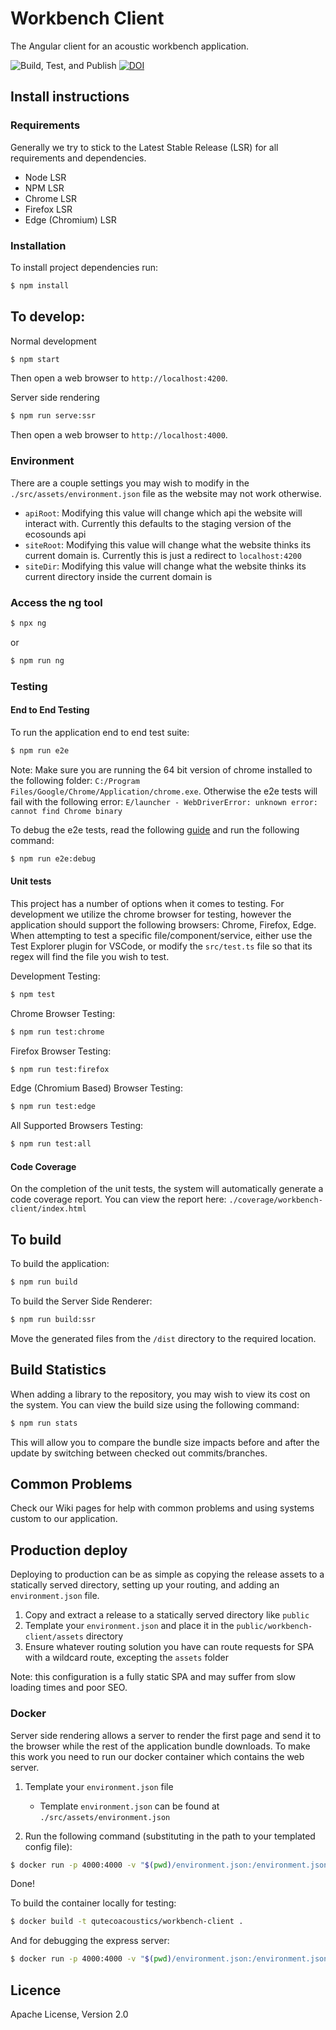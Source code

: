 # Workbench Client

The Angular client for an acoustic workbench application.

![Build, Test, and Publish](https://github.com/QutEcoacoustics/workbench-client/workflows/Build,%20Test,%20and%20Publish/badge.svg)
[![DOI](https://zenodo.org/badge/195738695.svg)](https://zenodo.org/badge/latestdoi/195738695)

## Install instructions

### Requirements

Generally we try to stick to the Latest Stable Release (LSR) for all requirements and dependencies.

- Node LSR
- NPM LSR
- Chrome LSR
- Firefox LSR
- Edge (Chromium) LSR

### Installation

To install project dependencies run:

```bash
$ npm install
```

## To develop:

Normal development

```bash
$ npm start
```

Then open a web browser to `http://localhost:4200`.

Server side rendering

```bash
$ npm run serve:ssr
```

Then open a web browser to `http://localhost:4000`.

### Environment

There are a couple settings you may wish to modify in the `./src/assets/environment.json` file as the website may not work otherwise.

- `apiRoot`: Modifying this value will change which api the website will interact with. Currently this defaults to the staging version of the ecosounds api
- `siteRoot`: Modifying this value will change what the website thinks its current domain is. Currently this is just a redirect to `localhost:4200`
- `siteDir`: Modifying this value will change what the website thinks its current directory inside the current domain is

### Access the ng tool

```bash
$ npx ng
```

or

```bash
$ npm run ng
```

### Testing

#### End to End Testing

To run the application end to end test suite:

```bash
$ npm run e2e
```

Note: Make sure you are running the 64 bit version of chrome installed to the following folder: `C:/Program Files/Google/Chrome/Application/chrome.exe`. Otherwise the e2e tests will fail with the following error: `E/launcher - WebDriverError: unknown error: cannot find Chrome binary`

To debug the e2e tests, read the following [guide](https://medium.com/@scott.williams.dev/how-to-debug-protractor-tests-a19568e9016f) and run the following command:

```bash
$ npm run e2e:debug
```

#### Unit tests

This project has a number of options when it comes to testing. For development we utilize the chrome browser for testing, however the application should support the following browsers: Chrome, Firefox, Edge. When attempting to test a specific file/component/service, either use the Test Explorer plugin for VSCode, or modify the `src/test.ts` file so that its regex will find the file you wish to test.

Development Testing:

```bash
$ npm test
```

Chrome Browser Testing:

```bash
$ npm run test:chrome
```

Firefox Browser Testing:

```bash
$ npm run test:firefox
```

Edge (Chromium Based) Browser Testing:

```bash
$ npm run test:edge
```

All Supported Browsers Testing:

```bash
$ npm run test:all
```

#### Code Coverage

On the completion of the unit tests, the system will automatically generate a code coverage report. You can view the report here: `./coverage/workbench-client/index.html`

## To build

To build the application:

```bash
$ npm run build
```

To build the Server Side Renderer:

```bash
$ npm run build:ssr
```

Move the generated files from the `/dist` directory to the required location.

## Build Statistics

When adding a library to the repository, you may wish to view its cost on the system. You can view the build size using the following command:

```bash
$ npm run stats
```

This will allow you to compare the bundle size impacts before and after the update by switching between checked out commits/branches.

## Common Problems

Check our Wiki pages for help with common problems and using systems custom to our application.

## Production deploy

Deploying to production can be as simple as copying the release assets to a
statically served directory, setting up your routing, and adding an `environment.json` file.

1. Copy and extract a release to a statically served directory like `public`
2. Template your `environment.json` and place it in the `public/workbench-client/assets` directory
3. Ensure whatever routing solution you have can route requests for SPA with a wildcard route, excepting the `assets` folder

Note: this configuration is a fully static SPA and may suffer from slow loading
times and poor SEO.

### Docker

Server side rendering allows a server to render the first page and send it to
the browser while the rest of the application bundle downloads. To make this work
you need to run our docker container which contains the web server.

1. Template your `environment.json` file

   - Template `environment.json` can be found at `./src/assets/environment.json`

2. Run the following command (substituting in the path to your templated config file):

```bash
$ docker run -p 4000:4000 -v "$(pwd)/environment.json:/environment.json" qutecoacoustics/workbench-client
```

Done!

To build the container locally for testing:

```bash
$ docker build -t qutecoacoustics/workbench-client .
```

And for debugging the express server:

```bash
$ docker run -p 4000:4000 -v "$(pwd)/environment.json:/environment.json" -e DEBUG=express:* qutecoacoustics/workbench-client
```

## Licence

Apache License, Version 2.0
